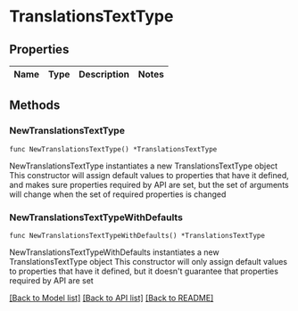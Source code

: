 # TranslationsTextType

## Properties

Name | Type | Description | Notes
------------ | ------------- | ------------- | -------------

## Methods

### NewTranslationsTextType

`func NewTranslationsTextType() *TranslationsTextType`

NewTranslationsTextType instantiates a new TranslationsTextType object
This constructor will assign default values to properties that have it defined,
and makes sure properties required by API are set, but the set of arguments
will change when the set of required properties is changed

### NewTranslationsTextTypeWithDefaults

`func NewTranslationsTextTypeWithDefaults() *TranslationsTextType`

NewTranslationsTextTypeWithDefaults instantiates a new TranslationsTextType object
This constructor will only assign default values to properties that have it defined,
but it doesn't guarantee that properties required by API are set


[[Back to Model list]](../README.md#documentation-for-models) [[Back to API list]](../README.md#documentation-for-api-endpoints) [[Back to README]](../README.md)


